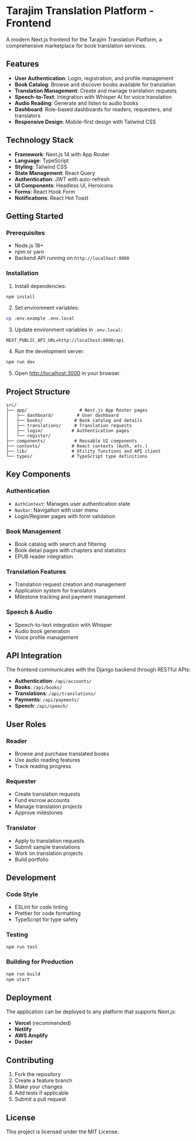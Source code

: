# Tarajim Translation Platform - Frontend

A modern Next.js frontend for the Tarajim Translation Platform, a comprehensive marketplace for book translation services.

## Features

- **User Authentication**: Login, registration, and profile management
- **Book Catalog**: Browse and discover books available for translation
- **Translation Management**: Create and manage translation requests
- **Speech-to-Text**: Integration with Whisper AI for voice translation
- **Audio Reading**: Generate and listen to audio books
- **Dashboard**: Role-based dashboards for readers, requesters, and translators
- **Responsive Design**: Mobile-first design with Tailwind CSS

## Technology Stack

- **Framework**: Next.js 14 with App Router
- **Language**: TypeScript
- **Styling**: Tailwind CSS
- **State Management**: React Query
- **Authentication**: JWT with auto-refresh
- **UI Components**: Headless UI, Heroicons
- **Forms**: React Hook Form
- **Notifications**: React Hot Toast

## Getting Started

### Prerequisites

- Node.js 18+ 
- npm or yarn
- Backend API running on `http://localhost:8000`

### Installation

1. Install dependencies:
```bash
npm install
```

2. Set environment variables:
```bash
cp .env.example .env.local
```

3. Update environment variables in `.env.local`:
```
NEXT_PUBLIC_API_URL=http://localhost:8000/api
```

4. Run the development server:
```bash
npm run dev
```

5. Open [http://localhost:3000](http://localhost:3000) in your browser.

## Project Structure

```
src/
├── app/                    # Next.js App Router pages
│   ├── dashboard/         # User dashboard
│   ├── books/            # Book catalog and details
│   ├── translations/     # Translation requests
│   ├── login/           # Authentication pages
│   └── register/
├── components/           # Reusable UI components
├── contexts/            # React contexts (Auth, etc.)
├── lib/                 # Utility functions and API client
└── types/               # TypeScript type definitions
```

## Key Components

### Authentication
- `AuthContext`: Manages user authentication state
- `Navbar`: Navigation with user menu
- Login/Register pages with form validation

### Book Management
- Book catalog with search and filtering
- Book detail pages with chapters and statistics
- EPUB reader integration

### Translation Features
- Translation request creation and management
- Application system for translators
- Milestone tracking and payment management

### Speech & Audio
- Speech-to-text integration with Whisper
- Audio book generation
- Voice profile management

## API Integration

The frontend communicates with the Django backend through RESTful APIs:

- **Authentication**: `/api/accounts/`
- **Books**: `/api/books/`
- **Translations**: `/api/translations/`
- **Payments**: `/api/payments/`
- **Speech**: `/api/speech/`

## User Roles

### Reader
- Browse and purchase translated books
- Use audio reading features
- Track reading progress

### Requester
- Create translation requests
- Fund escrow accounts
- Manage translation projects
- Approve milestones

### Translator
- Apply to translation requests
- Submit sample translations
- Work on translation projects
- Build portfolio

## Development

### Code Style
- ESLint for code linting
- Prettier for code formatting
- TypeScript for type safety

### Testing
```bash
npm run test
```

### Building for Production
```bash
npm run build
npm start
```

## Deployment

The application can be deployed to any platform that supports Next.js:

- **Vercel** (recommended)
- **Netlify**
- **AWS Amplify**
- **Docker**

## Contributing

1. Fork the repository
2. Create a feature branch
3. Make your changes
4. Add tests if applicable
5. Submit a pull request

## License

This project is licensed under the MIT License.
